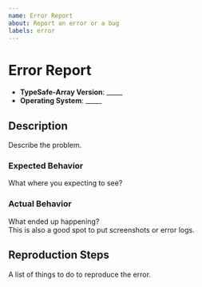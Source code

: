 ```yaml
---
name: Error Report
about: Report an error or a bug
labels: error
---
```


# Error Report #

* **TypeSafe-Array Version**: _____
* **Operating System**: _____

## Description ##

Describe the problem.

### Expected Behavior ###

What where you expecting to see?

### Actual Behavior ###

What ended up happening?  
This is also a good spot to put screenshots or error logs.

## Reproduction Steps ##

A list of things to do to reproduce the error.
